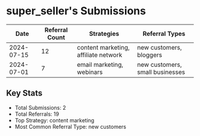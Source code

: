 # super_seller's Submissions

| Date | Referral Count | Strategies | Referral Types |
|------|----------------|------------|----------------|
| 2024-07-15 | 12 | content marketing, affiliate network | new customers, bloggers |
| 2024-07-01 | 7 | email marketing, webinars | new customers, small businesses |

## Key Stats
- Total Submissions: 2
- Total Referrals: 19
- Top Strategy: content marketing
- Most Common Referral Type: new customers
